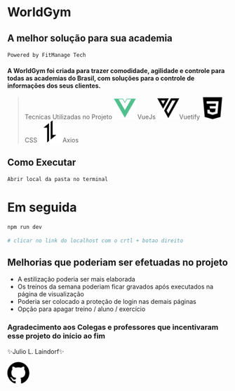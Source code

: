 # WorldGym 
## A melhor solução para sua academia

    Powered by FitManage Tech
#### A WorldGym foi criada para trazer comodidade, agilidade e controle para todas as academias do Brasil, com soluções para o controle de informações dos seus clientes.

>Tecnicas Utilizadas no Projeto
<img src="/FitManageTech/public/svg/vuedotjs-color.svg" alt="Vuejs" width="50"> VueJs
<img src="/FitManageTech/public/svg/vuetify.svg" alt="Vuetify" width="50">Vuetify
<img src="/FitManageTech/public/svg/css3.svg" alt="CSS" width="50"> CSS
<img src="/FitManageTech/public/svg/axios.svg" alt="Axios" width="50"> Axios







## Como Executar
```sh
Abrir local da pasta no terminal
```

# Em seguida

```sh
npm run dev
```



```sh
# clicar no link do localhost com o crtl + botao direito
```





## Melhorias que poderiam ser efetuadas no projeto

- A estilização poderia ser mais elaborada
- Os treinos da semana poderiam ficar gravados após executados na página de visualização
- Poderia ser colocado a proteção de login nas demais páginas
- Opção para apagar treino / aluno / exercício 

### Agradecimento aos Colegas e professores que incentivaram esse projeto do início ao fim 
✨Julio L. Laindorf✨

[<img src="/FitManageTech/public/svg/github.svg" alt="GitHub" width="50">](https://github.com/jlaindorf)
